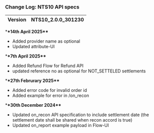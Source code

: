 ### Change Log: NTS10 API specs

| Version | NTS10_2.0.0_301230 |
| :------ | :----------------- |

\***\*14th April 2025\*\***

- Added provider name as optional 
- Updated attribute-UI

\***\*7th April 2025\*\***

- Added Refund Flow for Refund API
- updated reference no as optional for NOT_SETTELED settlements 

\***\*27th Februrary 2025\*\***

- Added error code for invalid order id
- Added example for error in /on_recon

\***\*30th December 2024\*\***

- Updated on_recon API specification to include settlement date (the settlement date shall be shared when recon accord is true)
- ⁠Updated on_report example payload in Flow-UI
